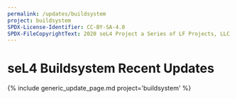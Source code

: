 ```yaml
---
permalink: /updates/buildsystem
project: buildsystem
SPDX-License-Identifier: CC-BY-SA-4.0
SPDX-FileCopyrightText: 2020 seL4 Project a Series of LF Projects, LLC.
---
```

# seL4 Buildsystem Recent Updates

{% include generic_update_page.md project='buildsystem' %}
